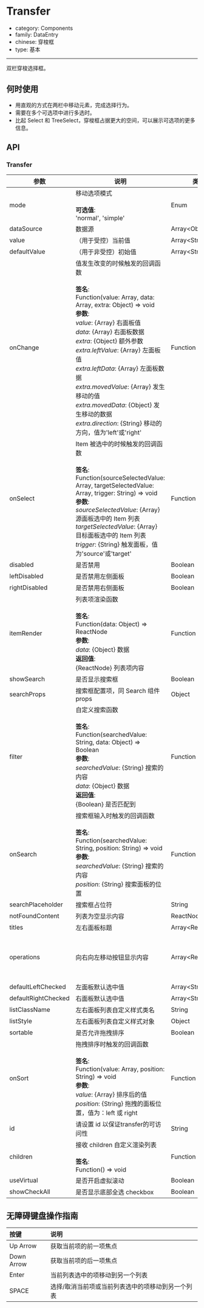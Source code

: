 # Transfer

-   category: Components
-   family: DataEntry
-   chinese: 穿梭框
-   type: 基本

---

双栏穿梭选择框。

## 何时使用

-   用直观的方式在两栏中移动元素，完成选择行为。
-   需要在多个可选项中进行多选时。
-   比起 Select 和 TreeSelect，穿梭框占据更大的空间，可以展示可选项的更多信息。

## API

### Transfer

| 参数                  | 说明                                                                                                                                                                                                                                                                                                                                                                                                       | 类型                  | 默认值                                                                   |
| ------------------- | -------------------------------------------------------------------------------------------------------------------------------------------------------------------------------------------------------------------------------------------------------------------------------------------------------------------------------------------------------------------------------------------------------- | ------------------- | --------------------------------------------------------------------- |
| mode                | 移动选项模式<br/><br/>**可选值**:<br/>'normal', 'simple'                                                                                                                                                                                                                                                                                                                                                          | Enum                | 'normal'                                                              |
| dataSource          | 数据源                                                                                                                                                                                                                                                                                                                                                                                                      | Array&lt;Object>    | \[]                                                                   |
| value               | （用于受控）当前值                                                                                                                                                                                                                                                                                                                                                                                                | Array&lt;String>    | -                                                                     |
| defaultValue        | （用于非受控）初始值                                                                                                                                                                                                                                                                                                                                                                                               | Array&lt;String>    | \[]                                                                   |
| onChange            | 值发生改变的时候触发的回调函数<br/><br/>**签名**:<br/>Function(value: Array, data: Array, extra: Object) => void<br/>**参数**:<br/>_value_: {Array} 右面板值<br/>_data_: {Array} 右面板数据<br/>_extra_: {Object} 额外参数<br/>_extra.leftValue_: {Array} 左面板值<br/>_extra.leftData_: {Array} 左面板数据<br/>_extra.movedValue_: {Array} 发生移动的值<br/>_extra.movedData_: {Object} 发生移动的数据<br/>_extra.direction_: {String} 移动的方向，值为'left'或'right' | Function            | -                                                                     |
| onSelect            | Item 被选中的时候触发的回调函数<br/><br/>**签名**:<br/>Function(sourceSelectedValue: Array, targetSelectedValue: Array, trigger: String) => void<br/>**参数**:<br/>_sourceSelectedValue_: {Array} 源面板选中的 Item 列表<br/>_targetSelectedValue_: {Array} 目标面板选中的 Item 列表<br/>_trigger_: {String} 触发面板，值为'source'或'target'                                                                                                      | Function            | -                                                                     |
| disabled            | 是否禁用                                                                                                                                                                                                                                                                                                                                                                                                     | Boolean             | false                                                                 |
| leftDisabled        | 是否禁用左侧面板                                                                                                                                                                                                                                                                                                                                                                                                 | Boolean             | false                                                                 |
| rightDisabled       | 是否禁用右侧面板                                                                                                                                                                                                                                                                                                                                                                                                 | Boolean             | false                                                                 |
| itemRender          | 列表项渲染函数<br/><br/>**签名**:<br/>Function(data: Object) => ReactNode<br/>**参数**:<br/>_data_: {Object} 数据<br/>**返回值**:<br/>{ReactNode} 列表项内容<br/>                                                                                                                                                                                                                                                             | Function            | data => data.label                                                    |
| showSearch          | 是否显示搜索框                                                                                                                                                                                                                                                                                                                                                                                                  | Boolean             | false                                                                 |
| searchProps         | 搜索框配置项，同 Search 组件 props                                                                                                                                                                                                                                                                                                                                                                                 | Object              | -                                                                     |
| filter              | 自定义搜索函数<br/><br/>**签名**:<br/>Function(searchedValue: String, data: Object) => Boolean<br/>**参数**:<br/>_searchedValue_: {String} 搜索的内容<br/>_data_: {Object} 数据<br/>**返回值**:<br/>{Boolean} 是否匹配到<br/>                                                                                                                                                                                                      | Function            | 根据 label 属性匹配                                                         |
| onSearch            | 搜索框输入时触发的回调函数<br/><br/>**签名**:<br/>Function(searchedValue: String, position: String) => void<br/>**参数**:<br/>_searchedValue_: {String} 搜索的内容<br/>_position_: {String} 搜索面板的位置                                                                                                                                                                                                                            | Function            | () => {}                                                              |
| searchPlaceholder   | 搜索框占位符                                                                                                                                                                                                                                                                                                                                                                                                   | String              | -                                                                     |
| notFoundContent     | 列表为空显示内容                                                                                                                                                                                                                                                                                                                                                                                                 | ReactNode           | 'Not Found'                                                           |
| titles              | 左右面板标题                                                                                                                                                                                                                                                                                                                                                                                                   | Array&lt;ReactNode> | \[]                                                                   |
| operations          | 向右向左移动按钮显示内容                                                                                                                                                                                                                                                                                                                                                                                             | Array&lt;ReactNode> | [&lt;Icon type="arrow-right" /&gt;, &lt;Icon type="arrow-left" /&gt;] |
| defaultLeftChecked  | 左面板默认选中值                                                                                                                                                                                                                                                                                                                                                                                                 | Array&lt;String>    | \[]                                                                   |
| defaultRightChecked | 右面板默认选中值                                                                                                                                                                                                                                                                                                                                                                                                 | Array&lt;String>    | \[]                                                                   |
| listClassName       | 左右面板列表自定义样式类名                                                                                                                                                                                                                                                                                                                                                                                            | String              | -                                                                     |
| listStyle           | 左右面板列表自定义样式对象                                                                                                                                                                                                                                                                                                                                                                                            | Object              | -                                                                     |
| sortable            | 是否允许拖拽排序                                                                                                                                                                                                                                                                                                                                                                                                 | Boolean             | false                                                                 |
| onSort              | 拖拽排序时触发的回调函数<br/><br/>**签名**:<br/>Function(value: Array, position: String) => void<br/>**参数**:<br/>_value_: {Array} 排序后的值<br/>_position_: {String} 拖拽的面板位置，值为：left 或 right                                                                                                                                                                                                                               | Function            | () => {}                                                              |
| id                  | 请设置 id 以保证transfer的可访问性                                                                                                                                                                                                                                                                                                                                                                                  | String              | -                                                                     |
| children            | 接收 children 自定义渲染列表<br/><br/>**签名**:<br/>Function() => void                                                                                                                                                                                                                                                                                                                                              | Function            | -                                                                     |
| useVirtual          | 是否开启虚拟滚动                                                                                                                                                                                                                                                                                                                                                                                                 | Boolean             | -                                                                     |
| showCheckAll        | 是否显示底部全选 checkbox                                                                                                                                                                                                                                                                                                                                                                                        | Boolean             | true                                                                  |

## 无障碍键盘操作指南

| 按键         | 说明                        |
| :--------- | :------------------------ |
| Up Arrow   | 获取当前项的前一项焦点               |
| Down Arrow | 获取当前项的后一项焦点               |
| Enter      | 当前列表选中的项移动到另一个列表          |
| SPACE      | 选择/取消当前项或当前列表选中的项移动到另一个列表 |
